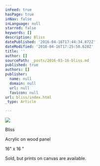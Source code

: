```yaml
---
inFeed: true
hasPage: true
inNav: false
inLanguage: null
starred: false
keywords: []
description: Bliss
datePublished: '2016-04-16T17:44:34.872Z'
dateModified: '2016-04-16T17:25:58.628Z'
title: ''
author: []
sourcePath: _posts/2016-03-16-bliss.md
published: true
authors: []
publisher:
  name: null
  domain: null
  url: null
  favicon: null
url: bliss/index.html
_type: Article

---
```

![](https://the-grid-user-content.s3-us-west-2.amazonaws.com/7ed08360-e85b-4910-9f72-16dd6043df1d.jpg)

Bliss

Acrylic on wood panel

16" x 16 "

Sold, but prints on canvas are available.